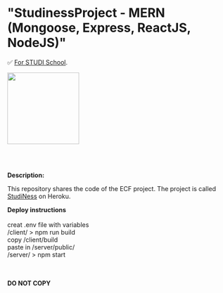 # "StudinessProject - MERN (Mongoose, Express, ReactJS, NodeJS)"

✅ [For STUDI School](https://www.studi.com/fr).

[<img src="https://upload.wikimedia.org/wikipedia/commons/thumb/e/ee/Studi_logo.svg/2560px-Studi_logo.svg.png" width="163px" />](https://www.studi.com/fr)

<br/><br/>

**Description:**

This repository shares the code of the ECF project. The project is called [StudiNess](https://studinessproject.herokuapp.com) on Heroku.  

**Deploy instructions**
<br/><br/>
creat .env file with variables <br/>
/client/ > npm run build<br/>
copy /client/build<br/>
paste in /server/public/<br/>
/server/ > npm start<br/>
<br/><br/>

**DO NOT COPY**